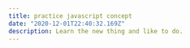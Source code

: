 ```yaml
---
title: practice javascript concept
date: "2020-12-01T22:40:32.169Z"
description: Learn the new thing and like to do.
---
```

